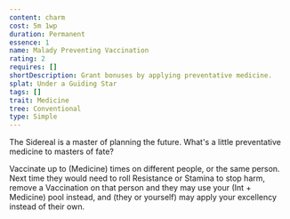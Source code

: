 ```yaml
---
content: charm
cost: 5m 1wp
duration: Permanent
essence: 1
name: Malady Preventing Vaccination
rating: 2
requires: []
shortDescription: Grant bonuses by applying preventative medicine.
splat: Under a Guiding Star
tags: []
trait: Medicine
tree: Conventional
type: Simple
---
```


The Sidereal is a master of planning the future. What's a little preventative medicine to masters of fate?

Vaccinate up to (Medicine) times on different people, or the same person. Next time they would need to roll Resistance or Stamina to stop harm, remove a Vaccination on that person and they may use your (Int + Medicine) pool instead, and (they or yourself) may apply your excellency instead of their own.
